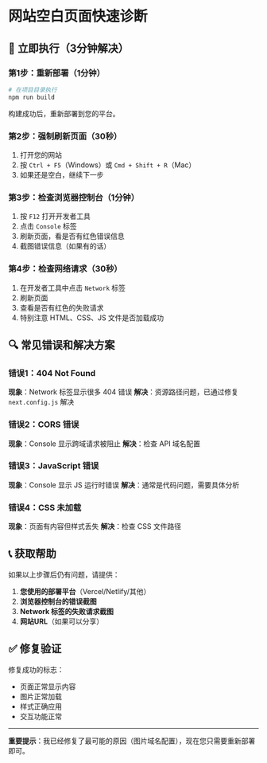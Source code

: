# 网站空白页面快速诊断

## 🚀 立即执行（3分钟解决）

### 第1步：重新部署（1分钟）
```bash
# 在项目目录执行
npm run build
```
构建成功后，重新部署到您的平台。

### 第2步：强制刷新页面（30秒）
1. 打开您的网站
2. 按 `Ctrl + F5`（Windows）或 `Cmd + Shift + R`（Mac）
3. 如果还是空白，继续下一步

### 第3步：检查浏览器控制台（1分钟）
1. 按 `F12` 打开开发者工具
2. 点击 `Console` 标签
3. 刷新页面，看是否有红色错误信息
4. 截图错误信息（如果有的话）

### 第4步：检查网络请求（30秒）
1. 在开发者工具中点击 `Network` 标签
2. 刷新页面
3. 查看是否有红色的失败请求
4. 特别注意 HTML、CSS、JS 文件是否加载成功

## 🔍 常见错误和解决方案

### 错误1：404 Not Found
**现象**：Network 标签显示很多 404 错误
**解决**：资源路径问题，已通过修复 `next.config.js` 解决

### 错误2：CORS 错误
**现象**：Console 显示跨域请求被阻止
**解决**：检查 API 域名配置

### 错误3：JavaScript 错误
**现象**：Console 显示 JS 运行时错误
**解决**：通常是代码问题，需要具体分析

### 错误4：CSS 未加载
**现象**：页面有内容但样式丢失
**解决**：检查 CSS 文件路径

## 📞 获取帮助

如果以上步骤后仍有问题，请提供：
1. **您使用的部署平台**（Vercel/Netlify/其他）
2. **浏览器控制台的错误截图**
3. **Network 标签的失败请求截图**
4. **网站URL**（如果可以分享）

## ✅ 修复验证

修复成功的标志：
- 页面正常显示内容
- 图片正常加载
- 样式正确应用
- 交互功能正常

---

**重要提示**：我已经修复了最可能的原因（图片域名配置），现在您只需要重新部署即可。 